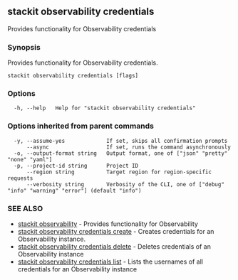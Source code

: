 ## stackit observability credentials

Provides functionality for Observability credentials

### Synopsis

Provides functionality for Observability credentials.

```
stackit observability credentials [flags]
```

### Options

```
  -h, --help   Help for "stackit observability credentials"
```

### Options inherited from parent commands

```
  -y, --assume-yes             If set, skips all confirmation prompts
      --async                  If set, runs the command asynchronously
  -o, --output-format string   Output format, one of ["json" "pretty" "none" "yaml"]
  -p, --project-id string      Project ID
      --region string          Target region for region-specific requests
      --verbosity string       Verbosity of the CLI, one of ["debug" "info" "warning" "error"] (default "info")
```

### SEE ALSO

* [stackit observability](./stackit_observability.md)	 - Provides functionality for Observability
* [stackit observability credentials create](./stackit_observability_credentials_create.md)	 - Creates credentials for an Observability instance.
* [stackit observability credentials delete](./stackit_observability_credentials_delete.md)	 - Deletes credentials of an Observability instance
* [stackit observability credentials list](./stackit_observability_credentials_list.md)	 - Lists the usernames of all credentials for an Observability instance

